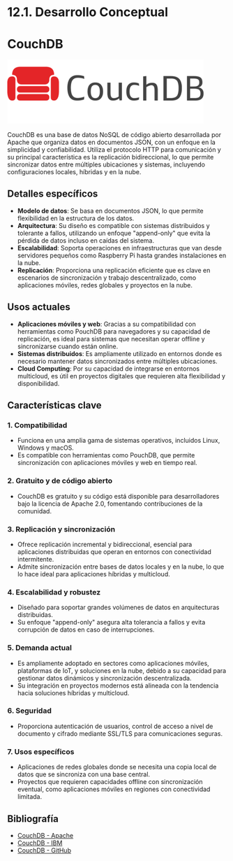 # 12.1. Desarrollo Conceptual

# CouchDB

<div align="center">
<a>
    <img src="https://github.com/fiis-bd242/bd242-grupo6/blob/main/12/12.1/CouchDB.png?raw=true" alt="Logo" width="450" style=" padding-right: 120px;">
</a>
</div>

CouchDB es una base de datos NoSQL de código abierto desarrollada por Apache que organiza datos en documentos JSON, con un enfoque en la simplicidad y confiabilidad. Utiliza el protocolo HTTP para comunicación y su principal característica es la replicación bidireccional, lo que permite sincronizar datos entre múltiples ubicaciones y sistemas, incluyendo configuraciones locales, híbridas y en la nube.

## Detalles específicos

- **Modelo de datos**: Se basa en documentos JSON, lo que permite flexibilidad en la estructura de los datos.
- **Arquitectura**: Su diseño es compatible con sistemas distribuidos y tolerante a fallos, utilizando un enfoque "append-only" que evita la pérdida de datos incluso en caídas del sistema.
- **Escalabilidad**: Soporta operaciones en infraestructuras que van desde servidores pequeños como Raspberry Pi hasta grandes instalaciones en la nube.
- **Replicación**: Proporciona una replicación eficiente que es clave en escenarios de sincronización y trabajo descentralizado, como aplicaciones móviles, redes globales y proyectos en la nube.

## Usos actuales

- **Aplicaciones móviles y web**: Gracias a su compatibilidad con herramientas como PouchDB para navegadores y su capacidad de replicación, es ideal para sistemas que necesitan operar offline y sincronizarse cuando están online.
- **Sistemas distribuidos**: Es ampliamente utilizado en entornos donde es necesario mantener datos sincronizados entre múltiples ubicaciones.
- **Cloud Computing**: Por su capacidad de integrarse en entornos multicloud, es útil en proyectos digitales que requieren alta flexibilidad y disponibilidad.

## Características clave

### 1. Compatibilidad

- Funciona en una amplia gama de sistemas operativos, incluidos Linux, Windows y macOS.
- Es compatible con herramientas como PouchDB, que permite sincronización con aplicaciones móviles y web en tiempo real.

### 2. Gratuito y de código abierto

- CouchDB es gratuito y su código está disponible para desarrolladores bajo la licencia de Apache 2.0, fomentando contribuciones de la comunidad.

### 3. Replicación y sincronización

- Ofrece replicación incremental y bidireccional, esencial para aplicaciones distribuidas que operan en entornos con conectividad intermitente.
- Admite sincronización entre bases de datos locales y en la nube, lo que lo hace ideal para aplicaciones híbridas y multicloud.

### 4. Escalabilidad y robustez

- Diseñado para soportar grandes volúmenes de datos en arquitecturas distribuidas.
- Su enfoque "append-only" asegura alta tolerancia a fallos y evita corrupción de datos en caso de interrupciones.

### 5. Demanda actual

- Es ampliamente adoptado en sectores como aplicaciones móviles, plataformas de IoT, y soluciones en la nube, debido a su capacidad para gestionar datos dinámicos y sincronización descentralizada.
- Su integración en proyectos modernos está alineada con la tendencia hacia soluciones híbridas y multicloud.

### 6. Seguridad

- Proporciona autenticación de usuarios, control de acceso a nivel de documento y cifrado mediante SSL/TLS para comunicaciones seguras.

### 7. Usos específicos

- Aplicaciones de redes globales donde se necesita una copia local de datos que se sincroniza con una base central.
- Proyectos que requieren capacidades offline con sincronización eventual, como aplicaciones móviles en regiones con conectividad limitada.

## Bibliografía

- [CouchDB - Apache](https://couchdb.apache.org/)
- [CouchDB - IBM](https://www.ibm.com/mx-es/topics/couchdb)
- [CouchDB - GitHub](https://github.com/apache/couchdb)

